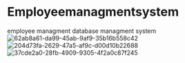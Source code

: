 # Employeemanagmentsystem
employee managment database managment system
![62ab8a61-da99-45ab-9af9-35b16b558c42](https://github.com/saideep1434/Employeemanagmentsystem/assets/121291482/de56b1ab-669d-4731-a41e-85d4e56aca8c)
![204d73fa-2629-47a5-af9c-d00d10b22688](https://github.com/saideep1434/Employeemanagmentsystem/assets/121291482/498988d6-b465-40b3-a597-fa09aa28c4c2)
![37cde2a0-28fb-4909-9305-4f2a0c87f245](https://github.com/saideep1434/Employeemanagmentsystem/assets/121291482/cb756a32-79d5-41e0-aadb-8c1f97df4c81)
